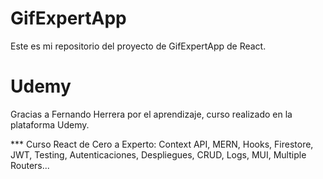# GifExpertApp

Este es mi repositorio del proyecto de GifExpertApp de React.


# Udemy

Gracias a Fernando Herrera por el aprendizaje, curso realizado en la plataforma Udemy.

*** Curso React de Cero a Experto:
Context API, MERN, Hooks, Firestore, JWT, Testing, Autenticaciones, Despliegues, CRUD, Logs, MUI, Multiple Routers...


